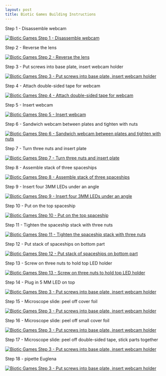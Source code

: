 ```yaml
---
layout: post
title: Biotic Games Building Instructions
---
```


Step 1 - Disassemble webcam

[![Biotic Games Step 1 - Disassemble webcam](/images/Step1.png)](https://youtu.be/YdiEyC1to-s?list=PL3Y1XW6WP2NWtCCkD_twcXjrsbbqDFbQu "Biotic Games Step 1 - Disassemble webcam")

Step 2 - Reverse the lens

[![Biotic Games Step 2 - Reverse the lens](/images/Step2.png)](https://youtu.be/sHe5tMD44DM?list=PL3Y1XW6WP2NWtCCkD_twcXjrsbbqDFbQu "Biotic Games Step 2 - Reverse the lens")

Step 3 - Put screws into base plate, insert webcam holder

[![Biotic Games Step 3 - Put screws into base plate, insert webcam holder](/images/Step3.png)](https://youtu.be/W1acJJews3o?list=PL3Y1XW6WP2NWtCCkD_twcXjrsbbqDFbQu "Biotic Games Step 3 - Put screws into base plate, insert webcam holder")

Step 4 - Attach double-sided tape for webcam

[![Biotic Games Step 4 - Attach double-sided tape for webcam](/images/Step4.png)](https://youtu.be/GsUUgvNHS7g?list=PL3Y1XW6WP2NWtCCkD_twcXjrsbbqDFbQu "Biotic Games Step 4 - Attach double-sided tape for webcam")

Step 5 - Insert webcam

[![Biotic Games Step 5 - Insert webcam](/images/Step5.png)](https://youtu.be/O5Ux53HXJdU?list=PL3Y1XW6WP2NWtCCkD_twcXjrsbbqDFbQu "Biotic Games Step 5 - Insert webcam")

Step 6 - Sandwich webcam between plates and tighten with nuts

[![Biotic Games Step 6 - Sandwich webcam between plates and tighten with nuts](/images/Step6.png)](https://youtu.be/NY9ZeQ8IoYw?list=PL3Y1XW6WP2NWtCCkD_twcXjrsbbqDFbQu "Biotic Games Step 6 - Sandwich webcam between plates and tighten with nuts")

Step 7 - Turn three nuts and insert plate

[![Biotic Games Step 7 - Turn three nuts and insert plate](/images/Step7.png)](https://youtu.be/5xF8YbqFeDY?list=PL3Y1XW6WP2NWtCCkD_twcXjrsbbqDFbQu "Biotic Games Step 7 - Turn three nuts and insert plate")

Step 8 - Assemble stack of three spaceships

[![Biotic Games Step 8 - Assemble stack of three spaceships](/images/Step8.png)](https://youtu.be/1epaB31Sa-A?list=PL3Y1XW6WP2NWtCCkD_twcXjrsbbqDFbQu "Biotic Games Step 8 - Assemble stack of three spaceships")

Step 9 - Insert four 3MM LEDs under an angle

[![Biotic Games Step 9 - Insert four 3MM LEDs under an angle](/images/Step9.png)](https://youtu.be/kxac29dFFvA?list=PL3Y1XW6WP2NWtCCkD_twcXjrsbbqDFbQu "Biotic Games Step 9 - Insert four 3MM LEDs under an angle")

Step 10 - Put on the top spaceship 

[![Biotic Games Step 10 - Put on the top spaceship ](/images/Step10.png)](hhttps://youtu.be/YZPtSEZ9zQk?list=PL3Y1XW6WP2NWtCCkD_twcXjrsbbqDFbQu "Biotic Games Step 10 - Put on the top spaceship ")

Step 11 - Tighten the spaceship stack with three nuts 

[![Biotic Games Step 11 - Tighten the spaceship stack with three nuts](/images/Step11.png)](https://youtu.be/8xZiyT_az5M?list=PL3Y1XW6WP2NWtCCkD_twcXjrsbbqDFbQu "Biotic Games Step 11 - Tighten the spaceship stack with three nuts")

Step 12 - Put stack of spaceships on bottom part 

[![Biotic Games Step 12 - Put stack of spaceships on bottom part ](/images/Step12.png)](https://youtu.be/FGjdmEsF_dI?list=PL3Y1XW6WP2NWtCCkD_twcXjrsbbqDFbQu "Biotic Games Step 12 - Put stack of spaceships on bottom part")

Step 13 - Screw on three nuts to hold top LED holder

[![Biotic Games Step 13 - Screw on three nuts to hold top LED holder](/images/Step3.png)](https://youtu.be/nkZxksTMyL0?list=PL3Y1XW6WP2NWtCCkD_twcXjrsbbqDFbQu "Biotic Games Step 13 - Screw on three nuts to hold top LED holder")

Step 14 - Plug in 5 MM LED on top

[![Biotic Games Step 3 - Put screws into base plate, insert webcam holder](/images/Step3.png)](https://youtu.be/W1acJJews3o?list=PL3Y1XW6WP2NWtCCkD_twcXjrsbbqDFbQu "Biotic Games Step 3 - Put screws into base plate, insert webcam holder")

Step 15 - Microscope slide: peel off cover foil

[![Biotic Games Step 3 - Put screws into base plate, insert webcam holder](/images/Step3.png)](https://youtu.be/W1acJJews3o?list=PL3Y1XW6WP2NWtCCkD_twcXjrsbbqDFbQu "Biotic Games Step 3 - Put screws into base plate, insert webcam holder")

Step 16 - Microscope slide: peel off small cover foil

[![Biotic Games Step 3 - Put screws into base plate, insert webcam holder](/images/Step3.png)](https://youtu.be/W1acJJews3o?list=PL3Y1XW6WP2NWtCCkD_twcXjrsbbqDFbQu "Biotic Games Step 3 - Put screws into base plate, insert webcam holder")

Step 17 - Microscope slide: peel off double-sided tape, stick parts together

[![Biotic Games Step 3 - Put screws into base plate, insert webcam holder](/images/Step3.png)](https://youtu.be/W1acJJews3o?list=PL3Y1XW6WP2NWtCCkD_twcXjrsbbqDFbQu "Biotic Games Step 3 - Put screws into base plate, insert webcam holder")

Step 18 - pipette Euglena

[![Biotic Games Step 3 - Put screws into base plate, insert webcam holder](/images/Step3.png)](https://youtu.be/W1acJJews3o?list=PL3Y1XW6WP2NWtCCkD_twcXjrsbbqDFbQu "Biotic Games Step 3 - Put screws into base plate, insert webcam holder")
